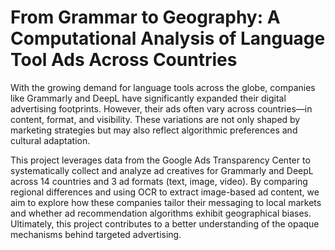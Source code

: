 # From Grammar to Geography: A Computational Analysis of Language Tool Ads Across Countries

With the growing demand for language tools across the globe, companies like Grammarly and DeepL have significantly expanded their digital advertising footprints. However, their ads often vary across countries—in content, format, and visibility. These variations are not only shaped by marketing strategies but may also reflect algorithmic preferences and cultural adaptation.

This project leverages data from the Google Ads Transparency Center to systematically collect and analyze ad creatives for Grammarly and DeepL across 14 countries and 3 ad formats (text, image, video). By comparing regional differences and using OCR to extract image-based ad content, we aim to explore how these companies tailor their messaging to local markets and whether ad recommendation algorithms exhibit geographical biases. Ultimately, this project contributes to a better understanding of the opaque mechanisms behind targeted advertising.
